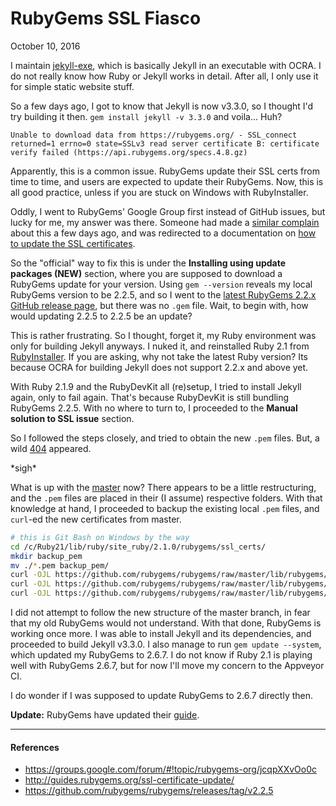 RubyGems SSL Fiasco
===

October 10, 2016

I maintain [jekyll-exe](https://github.com/altbdoor/jekyll-exe), which is basically Jekyll in an executable with OCRA. I do not really know how Ruby or Jekyll works in detail. After all, I only use it for simple static website stuff.

So a few days ago, I got to know that Jekyll is now v3.3.0, so I thought I'd try building it then. `gem install jekyll -v 3.3.0` and voila... Huh?

```
Unable to download data from https://rubygems.org/ - SSL_connect returned=1 errno=0 state=SSLv3 read server certificate B: certificate verify failed (https://api.rubygems.org/specs.4.8.gz)
```

Apparently, this is a common issue. RubyGems update their SSL certs from time to time, and users are expected to update their RubyGems. Now, this is all good practice, unless if you are stuck on Windows with RubyInstaller.

Oddly, I went to RubyGems' Google Group first instead of GitHub issues, but lucky for me, my answer was there. Someone had made a [similar complain](https://groups.google.com/forum/#!topic/rubygems-org/jcqpXXvOo0c) about this a few days ago, and was redirected to a documentation on [how to update the SSL certificates](http://guides.rubygems.org/ssl-certificate-update/).

So the "official" way to fix this is under the **Installing using update packages (NEW)** section, where you are supposed to download a RubyGems update for your version. Using `gem --version` reveals my local RubyGems version to be 2.2.5, and so I went to the [latest RubyGems 2.2.x GitHub release page](https://github.com/rubygems/rubygems/releases/tag/v2.2.5), but there was no `.gem` file. Wait, to begin with, how would updating 2.2.5 to 2.2.5 be an update?

This is rather frustrating. So I thought, forget it, my Ruby environment was only for building Jekyll anyways. I nuked it, and reinstalled Ruby 2.1 from [RubyInstaller](http://rubyinstaller.org/downloads/). If you are asking, why not take the latest Ruby version? Its because OCRA for building Jekyll does not support 2.2.x and above yet.

With Ruby 2.1.9 and the RubyDevKit all (re)setup, I tried to install Jekyll again, only to fail again. That's because RubyDevKit is still bundling RubyGems 2.2.5. With no where to turn to, I proceeded to the **Manual solution to SSL issue** section.

So I followed the steps closely, and tried to obtain the new `.pem` files. But, a wild [404](https://raw.githubusercontent.com/rubygems/rubygems/master/lib/rubygems/ssl_certs/AddTrustExternalCARoot-2048.pem) appeared.

\*sigh\*

What is up with the [master](https://github.com/rubygems/rubygems/tree/master/lib/rubygems/ssl_certs) now? There appears to be a little restructuring, and the `.pem` files are placed in their (I assume) respective folders. With that knowledge at hand, I proceeded to backup the existing local `.pem` files, and `curl`-ed the new certificates from master.

```sh
# this is Git Bash on Windows by the way
cd /c/Ruby21/lib/ruby/site_ruby/2.1.0/rubygems/ssl_certs/
mkdir backup_pem
mv ./*.pem backup_pem/
curl -OJL https://github.com/rubygems/rubygems/raw/master/lib/rubygems/ssl_certs/rubygems.org/AddTrustExternalCARoot.pem
curl -OJL https://github.com/rubygems/rubygems/raw/master/lib/rubygems/ssl_certs/index.rubygems.org/GlobalSignRootCA.pem
curl -OJL https://github.com/rubygems/rubygems/raw/master/lib/rubygems/ssl_certs/rubygems.global.ssl.fastly.net/DigiCertHighAssuranceEVRootCA.pem
```

I did not attempt to follow the new structure of the master branch, in fear that my old RubyGems would not understand. With that done, RubyGems is working once more. I was able to install Jekyll and its dependencies, and proceeded to build Jekyll v3.3.0. I also manage to run `gem update --system`, which updated my RubyGems to 2.6.7. I do not know if Ruby 2.1 is playing well with RubyGems 2.6.7, but for now I'll move my concern to the Appveyor CI.

I do wonder if I was supposed to update RubyGems to 2.6.7 directly then.

**Update:** RubyGems have updated their [guide](http://guides.rubygems.org/ssl-certificate-update/).

---

#### References

- https://groups.google.com/forum/#!topic/rubygems-org/jcqpXXvOo0c
- http://guides.rubygems.org/ssl-certificate-update/
- https://github.com/rubygems/rubygems/releases/tag/v2.2.5
